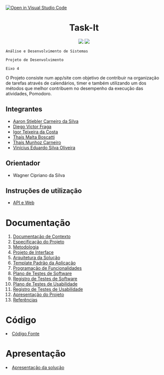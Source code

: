 [![Open in Visual Studio Code](https://classroom.github.com/assets/open-in-vscode-718a45dd9cf7e7f842a935f5ebbe5719a5e09af4491e668f4dbf3b35d5cca122.svg)](https://classroom.github.com/online_ide?assignment_repo_id=11570563&assignment_repo_type=AssignmentRepo)

<div align="center">
    <h1>Task-It</h1>
    <p>
        <a href="https://github.com/ICEI-PUC-Minas-PMV-ADS/pmv-ads-2023-2-e4-aplicdistrib-t5-pmv-ads-2023-2-e4-g2-taskit/releases/tag/0.1.0" target="_blank"><img src="https://img.shields.io/badge/Task--It-v0.1.0-blue" /></a>
        <a href="https://taskit-three.vercel.app/api" target="_blank"><img src="https://img.shields.io/github/deployments/ICEI-PUC-Minas-PMV-ADS/pmv-ads-2023-2-e4-aplicdistrib-t5-pmv-ads-2023-2-e4-g2-taskit/production?label=API%20Deploy"/></a>    
    </p>
</div>

`Análise e Desenvolvimento de Sistemas`

`Projeto de Desenvolvimento`

`Eixo 4`

O Projeto consiste num app/site com objetivo de contribuir na organização de tarefas através de calendários, timer e também utilizando um dos métodos que melhor contribuem no desempenho da execução das atividades, Pomodoro.

## Integrantes

* [Aaron Stiebler Carneiro da Silva](https://github.com/euaaron)
* [Diego Victor Fraga](https://github.com/diegovfm12)
* [Igor Teixeira da Costa](https://github.com/Igortdcosta)
* [Thaís Malta Boscatti](https://github.com/thmabos)
* [Thais Munhoz Carneiro](https://github.com/MunhozC)
* [Vinícius Eduardo Silva Oliveira](https://github.com/Vicinius115)

## Orientador

* Wagner Cipriano da Silva

## Instruções de utilização

- [API e Web](/src/web/README.md)

# Documentação

<ol>
<li><a href="docs/01-Documentação de Contexto.md"> Documentação de Contexto</a></li>
<li><a href="docs/02-Especificação do Projeto.md"> Especificação do Projeto</a></li>
<li><a href="docs/03-Metodologia.md"> Metodologia</a></li>
<li><a href="docs/04-Projeto de Interface.md"> Projeto de Interface</a></li>
<li><a href="docs/05-Arquitetura da Solução.md"> Arquitetura da Solução</a></li>
<li><a href="docs/06-Template Padrão da Aplicação.md"> Template Padrão da Aplicação</a></li>
<li><a href="docs/07-Programação de Funcionalidades.md"> Programação de Funcionalidades</a></li>
<li><a href="docs/08-Plano de Testes de Software.md"> Plano de Testes de Software</a></li>
<li><a href="docs/09-Registro de Testes de Software.md"> Registro de Testes de Software</a></li>
<li><a href="docs/10-Plano de Testes de Usabilidade.md"> Plano de Testes de Usabilidade</a></li>
<li><a href="docs/11-Registro de Testes de Usabilidade.md"> Registro de Testes de Usabilidade</a></li>
<li><a href="docs/12-Apresentação do Projeto.md"> Apresentação do Projeto</a></li>
<li><a href="docs/13-Referências.md"> Referências</a></li>
</ol>

# Código

<li><a href="src/README.md"> Código Fonte</a></li>

# Apresentação

<li><a href="presentation/README.md"> Apresentação da solução</a></li>

<!-- Teste -->

